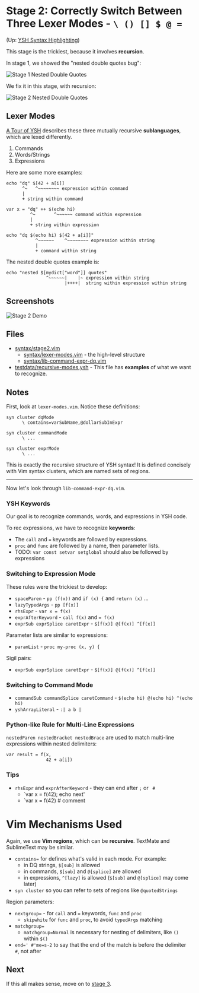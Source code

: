Stage 2: Correctly Switch Between Three Lexer Modes - `\ () [] $ @ =`
====

(Up: [YSH Syntax Highlighting](algorithms.md))

This stage is the trickiest, because it involves **recursion**.

In stage 1, we showed the "nested double quotes bug":

![Stage 1 Nested Double Quotes](https://pages.oils.pub/oils-vim/screenshots/stage1-nested-dq.png)

We fix it in this stage, with recursion:

![Stage 2 Nested Double Quotes](https://pages.oils.pub/oils-vim/screenshots/stage2-nested-dq.png)

## Lexer Modes

[A Tour of YSH](https://oils.pub/release/latest/doc/ysh-tour.html) describes
these three mutually recursive **sublanguages**, which are lexed differently.

1. Commands
1. Words/Strings
1. Expressions

Here are some more examples:

    echo "dq" $[42 + a[i]]
          ^~   ^~~~~~~~~ expression within command
          |
          + string within command

    var x = "dq" ++ $(echo hi)
             ^~       ^~~~~~~ command within expression
             |
             + string within expression

    echo "dq $(echo hi) $[42 + a[i]]"
               ^~~~~~~    ^~~~~~~~~ expression within string
               |
               + command within string

The nested double quotes example is:

    echo "nested $[mydict["word"]] quotes"
                   ^~~~~~~|    |~ expression within string
                          |++++|  string within expression within string

## Screenshots

![Stage 2 Demo](https://pages.oils.pub/oils-vim/screenshots/stage2-demo.png)

## Files

- [syntax/stage2.vim](../syntax/stage2.vim)
  - [syntax/lexer-modes.vim](../syntax/lexer-modes.vim) - the high-level structure
  - [syntax/lib-command-expr-dq.vim](../syntax/lib-command-expr-dq.vim)
- [testdata/recursive-modes.ysh](../testdata/recursive-modes.ysh) - This file
  has **examples** of what we want to recognize.

## Notes

First, look at `lexer-modes.vim`.  Notice these definitions:

    syn cluster dqMode
          \ contains=varSubName,@dollarSubInExpr

    syn cluster commandMode
          \ ...

    syn cluster exprMode
          \ ...

This is exactly the recursive structure of YSH syntax!  It is defined concisely
with Vim syntax clusters, which are named sets of regions.

---

Now let's look through `lib-command-expr-dq.vim`.

### YSH Keywords

Our goal is to recognize commands, words, and expressions in YSH code.

To rec expressions, we have to recognize **keywords**:

- The `call` and `=` keywords are followed by expressions.
- `proc` and `func` are followed by a name, then parameter lists.
- TODO: `var const setvar setglobal` should also be followed by expressions

### Switching to Expression Mode

These rules were the trickiest to develop:

- `spaceParen` - `pp (f(x))` and `if (x) {` and `return (x)` ...
- `lazyTypedArgs` - `pp [f(x)]`
- `rhsExpr` - `var x = f(x)`
- `exprAfterKeyword` - `call f(x)` and `= f(x)`
- `exprSub exprSplice caretExpr` - `$[f(x)] @[f(x)] ^[f(x)]`

Parameter lists are similar to expressions:

- `paramList` - `proc my-proc (x, y) {`

Sigil pairs:

- `exprSub exprSplice caretExpr` - `$[f(x)] @[f(x)] ^[f(x)]`

### Switching to Command Mode

- `commandSub commandSplice caretCommand` - `$(echo hi) @(echo hi) ^(echo hi)`
- `yshArrayLiteral` - `:| a b |`

### Python-like Rule for Multi-Line Expressions

`nestedParen nestedBracket nestedBrace` are used to match multi-line
expressions within nested delimiters:

    var result = f(x,
                   42 + a[i])

### Tips

- `rhsExpr` and `exprAfterKeyword` - they can end after `;` or ` #`
  - `var x = f(42); echo next'
  - `var x = f(42)  # comment

# Vim Mechanisms Used

Again, we use **Vim regions**, which can be **recursive**.  TextMate and
SublimeText may be similar.

- `contains=` for defines what's valid in each mode.  For example:
  - in DQ strings, `$[sub]` is allowed
  - in commands, `$[sub]` and `@[splice]` are allowed
  - in expressions, `^[lazy]` is allowed (`$[sub]` and `@[splice]` may come later)
- `syn cluster` so you can refer to sets of regions like `@quotedStrings`

Region parameters:

- `nextgroup=` - for `call` and `=` keywords, `func` and `proc`
  - `skipwhite` for `func` and `proc`, to avoid `typedArgs` matching
- `matchgroup=`
  - `matchgroup=Normal` is necessary for nesting of delimiters, like `()` within `$()`
- `end=' #'me=s-2` to say that the end of the match is before the delimiter ` #`, not after

## Next

If this all makes sense, move on to [stage 3](stage3.md).
